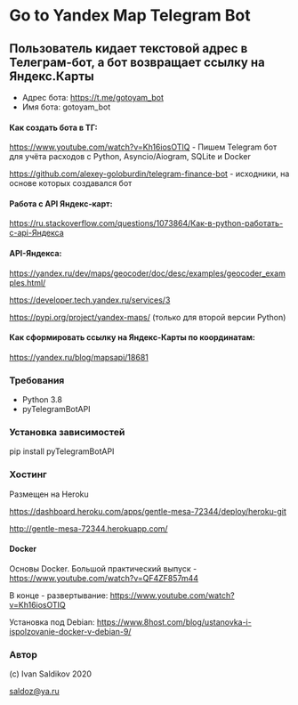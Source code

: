 # Go to Yandex Map Telegram Bot
## Пользователь кидает текстовой адрес в Телеграм-бот, а бот возвращает ссылку на Яндекс.Карты

- Адрес бота: https://t.me/gotoyam_bot
- Имя бота: gotoyam_bot

#### Как создать бота в ТГ:

https://www.youtube.com/watch?v=Kh16iosOTIQ - Пишем Telegram бот для учёта расходов с Python, Asyncio/Aiogram, SQLite и Docker

https://github.com/alexey-goloburdin/telegram-finance-bot - исходники, на основе которых создавался бот


#### Работа с API Яндекс-карт:

https://ru.stackoverflow.com/questions/1073864/Как-в-python-работать-с-api-Яндекса

#### API-Яндекса:

https://yandex.ru/dev/maps/geocoder/doc/desc/examples/geocoder_examples.html/

https://developer.tech.yandex.ru/services/3

https://pypi.org/project/yandex-maps/ (только для второй версии Python)

#### Как сформировать ссылку на Яндекс-Карты по координатам:

https://yandex.ru/blog/mapsapi/18681

### Требования

- Python 3.8
- pyTelegramBotAPI

### Установка зависимостей

pip install pyTelegramBotAPI

### Хостинг

Размещен на Heroku

https://dashboard.heroku.com/apps/gentle-mesa-72344/deploy/heroku-git

http://gentle-mesa-72344.herokuapp.com/


#### Docker 

Основы Docker. Большой практический выпуск - https://www.youtube.com/watch?v=QF4ZF857m44

В конце - развертывание: https://www.youtube.com/watch?v=Kh16iosOTIQ

Установка под Debian:
https://www.8host.com/blog/ustanovka-i-ispolzovanie-docker-v-debian-9/


### Автор

(c) Ivan Saldikov 2020

saldoz@ya.ru